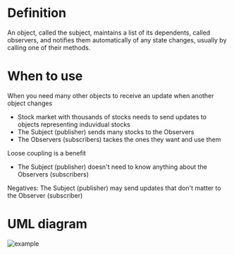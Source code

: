 # Definition

An object, called the subject, maintains a list of its dependents, called observers, and notifies them automatically of any state changes, usually by calling one of their methods.

# When to use

When you need many other objects to receive an update when another object changes

- Stock market with thousands of stocks needs to send updates to objects representing induvidual stocks
- The Subject (publisher) sends many stocks to the Observers
- The Observers (subscribers) tackes the ones they want and use them

Loose coupling is a benefit

- The Subject (publisher) doesn't need to know anything about the Observers (subscribers)

Negatives: The Subject (publisher) may send updates that don't matter to the Observer (subscriber)

# UML diagram

![example](../../../Screenshots/observer.jpg)
